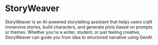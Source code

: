 # StoryWeaver
StoryWeaver is an AI-powered storytelling assistant that helps users craft immersive stories, build characters, and generate plots based on prompts or themes. Whether you're a writer, student, or just feeling creative, StoryWeaver can guide you from idea to structured narrative using GenAI.
